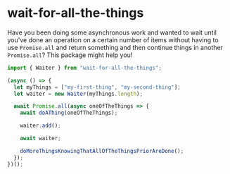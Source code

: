 # wait-for-all-the-things

Have you been doing some asynchronous work and wanted to wait until you've done an operation on a certain number of items without having to use `Promise.all` and return something and then continue things in another `Promise.all`? This package might help you!

```jsx
import { Waiter } from "wait-for-all-the-things";

(async () => {
  let myThings = ["my-first-thing", "my-second-thing"];
  let waiter = new Waiter(myThings.length);

  await Promise.all(async oneOfTheThings => {
    await doAThing(oneOfTheThings);

    waiter.add();

    await waiter;

    doMoreThingsKnowingThatAllOfTheThingsPriorAreDone();
  });
})();
```
